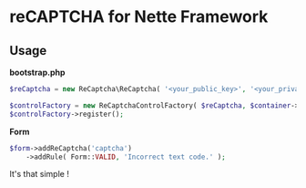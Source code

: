 reCAPTCHA for Nette Framework
=============================

Usage
-----

**bootstrap.php**

```php
$reCaptcha = new ReCaptcha\ReCaptcha( '<your_public_key>', '<your_private_key>' );

$controlFactory = new ReCaptchaControlFactory( $reCaptcha, $container->httpRequest );
$controlFactory->register();
```

**Form**

```php
$form->addReCaptcha('captcha')
  	->addRule( Form::VALID, 'Incorrect text code.' );
```

It's that simple !
